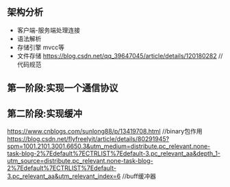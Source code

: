 

## 架构分析

- 客户端-服务端处理连接
- 语法解析
- 存储引擎 mvcc等
- 文件存储
https://blog.csdn.net/qq_39647045/article/details/120180282
//代码规范
## 第一阶段:实现一个通信协议

## 第二阶段:实现缓冲
https://www.cnblogs.com/sunlong88/p/13419708.html
//binary包作用
https://blog.csdn.net/flyfreelyit/article/details/80291945?spm=1001.2101.3001.6650.3&utm_medium=distribute.pc_relevant.none-task-blog-2%7Edefault%7ECTRLIST%7Edefault-3.pc_relevant_aa&depth_1-utm_source=distribute.pc_relevant.none-task-blog-2%7Edefault%7ECTRLIST%7Edefault-3.pc_relevant_aa&utm_relevant_index=6
//buff缓冲器